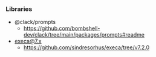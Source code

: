 ### Libraries

- @clack/prompts
  - https://github.com/bombshell-dev/clack/tree/main/packages/prompts#readme
- execa@7.x
  - https://github.com/sindresorhus/execa/tree/v7.2.0
